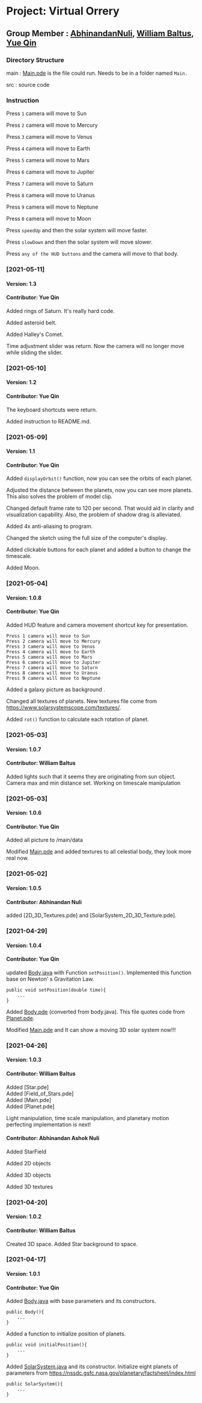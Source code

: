
# **Project: Virtual Orrery**

## Group Member : [AbhinandanNuli](https://github.com/AbhinandanNuli), [William Baltus](https://github.com/WilliamBaltus), [Yue Qin](https://github.com/YUEQIN18)

### Directory Structure

main   : [Main.pde](https://github.com/YUEQIN18/Project-Virtual-Orrery/tree/master/main/Main.pde) is the file could run. Needs to be in a folder named `Main.`

src    : source code

### Instruction

Press `1` camera will move to Sun

Press `2` camera will move to Mercury

Press `3` camera will move to Venus

Press `4` camera will move to Earth

Press `5` camera will move to Mars

Press `6` camera will move to Jupiter

Press `7` camera will move to Saturn

Press `8` camera will move to Uranus

Press `9` camera will move to Neptune

Press `0` camera will move to Moon

Press `speedUp` and then the solar system will move faster.

Press `slowDown` and then the solar system will move slower.

Press `any of the HUD buttons` and the camera will move to that body.

### [2021-05-11]

#### Version: 1.3

#### Contributor: Yue Qin

Added rings of Saturn. It's really hard code.

Added asteroid belt.

Added Halley's Comet. 

Time adjustment slider was return. Now the camera will no longer move while sliding the slider.


### [2021-05-10]

#### Version: 1.2

#### Contributor: Yue Qin

The keyboard shortcuts were return.

Added instruction to README.md.

### [2021-05-09]

#### Version: 1.1

#### Contributor: Yue Qin

Added `displayOrbit()` function, now you can see the orbits of each planet.

Adjusted the distance between the planets, now you can see more planets. This also solves the problem of model clip.

Changed default frame rate to 120 per second. That would aid in clarity and visualization capability. Also, the problem of shadow drag is alleviated.

Added 4x anti-aliasing to program.

Changed the sketch using the full size of the computer's display.

Added clickable buttons for each planet and added a button to change the timescale.

Added Moon.

### [2021-05-04]

#### Version: 1.0.8

#### Contributor: Yue Qin

Added HUD feature and camera movement shortcut key for presentation.

    Press 1 camera will move to Sun
    Press 2 camera will move to Mercury
    Press 3 camera will move to Venus
    Press 4 camera will move to Earth
    Press 5 camera will move to Mars
    Press 6 camera will move to Jupiter
    Press 7 camera will move to Saturn
    Press 8 camera will move to Uranus
    Press 9 camera will move to Neptune

Added a galaxy picture as background .

Changed all textures of planets. New textures file come from https://www.solarsystemscope.com/textures/.

Added `rot()` function to calculate each rotation of planet.

### [2021-05-03]

#### Version: 1.0.7

#### Contributor: William Baltus

Added lights such that it seems they are originating from sun object.  
Camera max and min distance set.
Working on timescale manipulation

### [2021-05-03]

#### Version: 1.0.6

#### Contributor: Yue Qin

Added all picture to /main/data

Modified [Main.pde](https://github.com/YUEQIN18/Project-Virtual-Orrery/tree/master/main/Main.pde) and added textures to all celestial body, they look more real now.

### [2021-05-02]

#### Version: 1.0.5

#### Contributor: Abhinandan Nuli

added [2D_3D_Textures.pde] and [SolarSystem_2D_3D_Texture.pde].

### [2021-04-29]

#### Version: 1.0.4

#### Contributor: Yue Qin

updated [Body.java](https://github.com/YUEQIN18/Project-Virtual-Orrery/tree/master/src/Body.java) with Function `setPosition()`. Implemented this function base on Newton' s Gravitation Law.

    public void setPosition(double time){
        ...
    }

Added [Body.pde](https://github.com/YUEQIN18/Project-Virtual-Orrery/tree/master/main/Body.pde) (converted from body.java). This file quotes code from [Planet.pde](https://github.com/YUEQIN18/Project-Virtual-Orrery/tree/master/src/Planet.pde).

Modified [Main.pde](https://github.com/YUEQIN18/Project-Virtual-Orrery/tree/master/main/Main.pde) and It can show a moving 3D solar system now!!!

### [2021-04-26]

#### Version: 1.0.3

#### Contributor: William Baltus

Added [Star.pde]  
Added [Field_of_Stars.pde]  
Added [Main.pde]  
Added [Planet.pde]

Light manipulation, time scale manipulation, and planetary motion perfecting implementation is next!

#### Contributor: Abhinandan Ashok Nuli

Added StarField

Added 2D objects

Added 3D objects

Added 3D textures


### [2021-04-20]

#### Version: 1.0.2

#### Contributor: William Baltus

Created 3D space.
Added Star background to space.


### [2021-04-17] 

#### Version: 1.0.1

#### Contributor: Yue Qin

Added [Body.java](https://github.com/YUEQIN18/Project-Virtual-Orrery/tree/master/src/Body.java) with base parameters and its constructors.

    public Body(){
        ...
    }

Added a function to initialize position of planets.
        
    public void initialPosition(){
        ...
    }

Added [SolarSystem.java](https://github.com/YUEQIN18/Project-Virtual-Orrery/tree/master/src/SolarSystem.java) and its constructor. Initialize eight planets
of parameters from https://nssdc.gsfc.nasa.gov/planetary/factsheet/index.html

    public SolarSystem(){
        ...
    }











